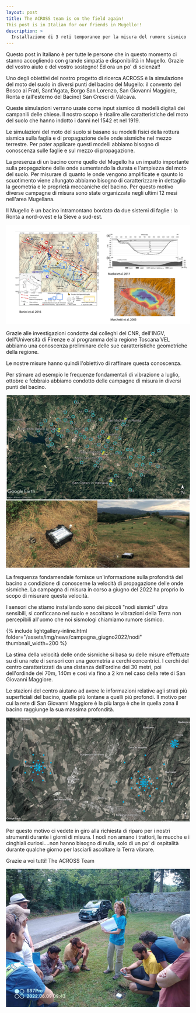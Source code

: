 ```yaml
---
layout: post
title: The ACROSS team is on the field again! 
This post is in Italian for our friends in Mugello!!
description: >
  Installazione di 3 reti temporanee per la misura del rumore sismico
---
```


Questo post in Italiano è per tutte le persone che in questo momento ci stanno accogliendo con grande simpatia e disponibilità in Mugello.
Grazie del vostro aiuto e del vostro sostegno! 
Ed ora un po' di scienza!!

Uno degli obiettivi del nostro progetto di ricerca ACROSS è la simulazione del moto del suolo in diversi punti del bacino del Mugello: il convento del Bosco ai Frati, Sant'Agata, Borgo San Lorenzo, San Giovanni Maggiore, Ronta e (all'esterno del Bacino) San Cresci di Valcava.

Queste simulazioni verrano usate come input sismico di modelli digitali dei campanili delle chiese. Il nostro scopo è risalire alle caratteristiche del moto del suolo che hanno indotto i danni nel 1542 et nel 1919.

Le simulazioni del moto del suolo si basano su modelli fisici della rottura sismica sulla faglia e di propagazione delle onde sismiche nel mezzo terrestre. Per poter applicare questi modelli abbiamo bisogno di conoscenza sulle faglie e sul mezzo di propagazione. 

La presenza di un bacino come quello del Mugello ha un impatto importante sulla propagazione delle onde aumentando la durata e l'ampiezza del moto del suolo. 
Per misurare di quanto le onde vengono amplificate e qaunto lo scuotimento viene allungato abbiamo bisogno di caratterizzare in dettaglio la geometria e le proprietà meccaniche del bacino. Per questo motivo diverse campagne di misura sono state organizzate negli ultimi 12 mesi nell'area Mugellana.

Il Mugello è un bacino intramontano bordato da due sistemi di faglie : la Ronta a nord-ovest e la Sieve a sud-est.

![picture](/assets/img/news/campagna_giugno2022/Mugello.jpg) 

Grazie alle investigazioni condotte dai colleghi del CNR, dell'INGV, dell'Università di Firenze e al programma della regione Toscana VEL abbiamo una conoscenza preliminare delle sue caratteristiche geometriche della regione.

Le nostre misure hanno quindi l'obiettivo di raffinare questa conoscenza.

Per stimare ad esempio le frequenze fondamentali di vibrazione a luglio, ottobre e febbraio abbiamo condotto delle campagne di misura in diversi punti del bacino.

![picture](/assets/img/news/campagna_giugno2022/HVsurvey.jpg) 

La frequenza fondamendale fornisce un'informazione sulla profondità del bacino a condizione di conoscerne la velocità di propagazione delle onde sismiche.
La campagna di misura in corso a giugno del 2022 ha proprio lo scopo di misurare questa velocità.


I sensori che stiamo installando sono dei piccoli "nodi sismici" ultra sensibili, si conficcano nel suolo e ascoltano le vibrazioni della Terra non percepibili all'uomo che noi sismologi chiamiamo rumore sismico.

{% include lightgallery-inline.html folder="/assets/img/news/campagna_giugno2022/nodi" thumbnail_width=200 %}

La stima della velocità delle onde sismiche si basa su delle misure effettuate su di una rete di sensori con una geometria a cerchi concentrici. I cerchi del centro caratterizzati da una distanza dell'ordine dei 30 metri, poi dell'ordinde dei 70m, 140m e così via fino a 2 km nel caso della rete di San Giovanni Maggiore.

Le stazioni del centro aiutano ad avere le informazioni relative agli strati più superficiali del bacino, quelle più lontane a quelli più profondi. 
Il motivo per cui la rete di San Giovanni Maggiore è la più larga è che in quella zona il bacino raggiunge la sua massima profondità.

![picture](/assets/img/news/campagna_giugno2022/Reti.jpg) 

Per questo motivo ci vedete in giro alla richiesta di riparo per i nostri strumenti durante i giorni di misura. I nodi non amano i trattori, le mucche e i cinghiali curiosi....non hanno bisogno di nulla, solo di un po' di ospitalità durante qualche giorno per lasciarli ascoltare la Terra vibrare.

Grazie a voi tutti!
The ACROSS Team


![picture](/assets/img/news/campagna_giugno2022/Debriefing.jpeg)



